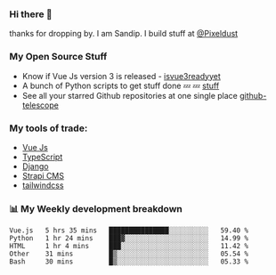### Hi there 👋

thanks for dropping by.
I am Sandip. I build stuff at [@Pixeldust](github.com/pixeldust-in/)

###  **My Open Source Stuff**

 - Know if Vue Js version 3 is released -  [isvue3readyyet](https://github.com/sandiprb/isvue3readyyet)
 - A bunch of Python scripts to get stuff done 💤 💤 [stuff](https://github.com/sandiprb/stuff)
 - See all your starred Github repositories at one single place [github-telescope](https://github.com/sandiprb/github-telescope)



###  **My tools of trade:**
 - [Vue Js](https://github.com/vuejs/vue/)
 - [TypeScript](https://github.com/microsoft/TypeScript)
 - [Django](github.com/django/django)
 - [Strapi CMS](github.com/strapi/strapi)
 - [tailwindcss](https://github.com/tailwindlabs/tailwindcss)


###  📊 **My Weekly development breakdown**
<!--START_SECTION:waka-->
```text
Vue.js   5 hrs 35 mins   ███████████████░░░░░░░░░░   59.40 % 
Python   1 hr 24 mins    ███▓░░░░░░░░░░░░░░░░░░░░░   14.99 % 
HTML     1 hr 4 mins     ███░░░░░░░░░░░░░░░░░░░░░░   11.42 % 
Other    31 mins         █▒░░░░░░░░░░░░░░░░░░░░░░░   05.54 % 
Bash     30 mins         █▒░░░░░░░░░░░░░░░░░░░░░░░   05.33 % 
```
<!--END_SECTION:waka-->
